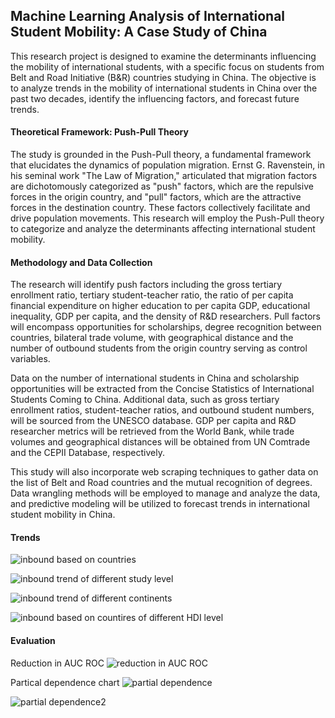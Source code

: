 ## Machine Learning Analysis of International Student Mobility: A Case Study of China
This research project is designed to examine the determinants influencing the mobility of international students, with a specific focus on students from Belt and Road Initiative (B&R) countries studying in China. The objective is to analyze trends in the mobility of international students in China over the past two decades, identify the influencing factors, and forecast future trends.

#### Theoretical Framework: Push-Pull Theory
The study is grounded in the Push-Pull theory, a fundamental framework that elucidates the dynamics of population migration. Ernst G. Ravenstein, in his seminal work "The Law of Migration," articulated that migration factors are dichotomously categorized as "push" factors, which are the repulsive forces in the origin country, and "pull" factors, which are the attractive forces in the destination country. These factors collectively facilitate and drive population movements. This research will employ the Push-Pull theory to categorize and analyze the determinants affecting international student mobility.

#### Methodology and Data Collection
The research will identify push factors including the gross tertiary enrollment ratio, tertiary student-teacher ratio, the ratio of per capita financial expenditure on higher education to per capita GDP, educational inequality, GDP per capita, and the density of R&D researchers. Pull factors will encompass opportunities for scholarships, degree recognition between countries, bilateral trade volume, with geographical distance and the number of outbound students from the origin country serving as control variables.

Data on the number of international students in China and scholarship opportunities will be extracted from the Concise Statistics of International Students Coming to China. Additional data, such as gross tertiary enrollment ratios, student-teacher ratios, and outbound student numbers, will be sourced from the UNESCO database. GDP per capita and R&D researcher metrics will be retrieved from the World Bank, while trade volumes and geographical distances will be obtained from UN Comtrade and the CEPII Database, respectively.

This study will also incorporate web scraping techniques to gather data on the list of Belt and Road countries and the mutual recognition of degrees. Data wrangling methods will be employed to manage and analyze the data, and predictive modeling will be utilized to forecast trends in international student mobility in China.

#### Trends
![inbound based on countries](https://user-images.githubusercontent.com/89746479/215656074-6f7a7fb9-ea67-4dfc-a962-490763f0ac5d.png)

![inbound trend of different study level](https://user-images.githubusercontent.com/89746479/210922241-99b83b8e-8151-4b32-a3f0-95fff0e506d9.png)

![inbound trend of different continents](https://user-images.githubusercontent.com/89746479/210922281-d30c3805-f7c3-462e-ba49-e933aa26853c.png)

![inbound based on countires of different HDI level](https://user-images.githubusercontent.com/89746479/210922298-15f852dc-b744-4078-a2fe-3214e779c940.png)

#### Evaluation
Reduction in AUC ROC 
![reduction in AUC ROC](https://user-images.githubusercontent.com/89746479/211184030-1e07082b-2bc8-475a-828f-b59fe4bd55d2.png)

Partical dependence chart 
![partial dependence](https://user-images.githubusercontent.com/89746479/211183950-b16379da-bb50-40ab-8e5c-61f8ffe32921.png)

![partial dependence2](https://user-images.githubusercontent.com/89746479/211184011-7352a9a8-4ef2-4d76-a864-7286f4f98735.png)





